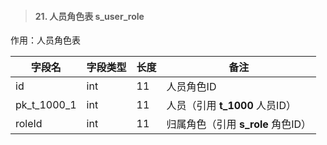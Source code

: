 > #### 21. 人员角色表 s_user_role

作用：人员角色表

| 字段名      | 字段类型 | 长度 | 备注                               |
| ----------- | -------- | ---- | ---------------------------------- |
| id          | int      | 11   | 人员角色ID                         |
| pk_t_1000_1 | int      | 11   | 人员（引用 **t_1000** 人员ID）     |
| roleId      | int      | 11   | 归属角色（引用 **s_role** 角色ID） |